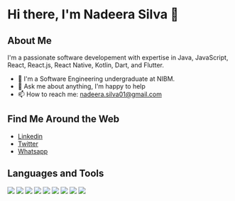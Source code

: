 # Hi there, I'm Nadeera Silva 👋

## About Me
I'm a passionate software developement with expertise in Java, JavaScript, React, React.js, React Native, Kotlin, Dart, and Flutter.

- 🌱 I'm a Software Engineering undergraduate at NIBM.
- 💬 Ask me about anything, I'm happy to help
- 📫 How to reach me: nadeera.silva01@gmail.com

## Find Me Around the Web
- [Linkedin](https://www.linkedin.com/in/nadeera-silvaa/)
- [Twitter](https://twitter.com/nadeera__silva)
- [Whatsapp](wa.me/0773302039)


## Languages and Tools
[![](https://img.shields.io/badge/Java-007396?style=for-the-badge&logo=java&logoColor=white)](https://www.java.com)
[![](https://img.shields.io/badge/JavaScript-F7DF1E?style=for-the-badge&logo=javascript&logoColor=black)](https://developer.mozilla.org/en-US/docs/Web/JavaScript)
[![](https://img.shields.io/badge/React-61DAFB?style=for-the-badge&logo=react&logoColor=black)](https://reactjs.org)
[![](https://img.shields.io/badge/React_Native-61DAFB?style=for-the-badge&logo=react&logoColor=black)](https://reactnative.dev)
[![](https://img.shields.io/badge/Kotlin-0095D5?style=for-the-badge&logo=kotlin&logoColor=white)](https://kotlinlang.org)
[![](https://img.shields.io/badge/Dart-0175C2?style=for-the-badge&logo=dart&logoColor=white)](https://dart.dev)
[![](https://img.shields.io/badge/Flutter-02569B?style=for-the-badge&logo=flutter&logoColor=white)](https://flutter.dev)
[![](https://img.shields.io/badge/MongoDB-47A248?style=for-the-badge&logo=mongodb&logoColor=white)](https://www.mongodb.com)
[![](https://img.shields.io/badge/Express.js-000000?style=for-the-badge&logo=express&logoColor=white)](https://expressjs.com)


